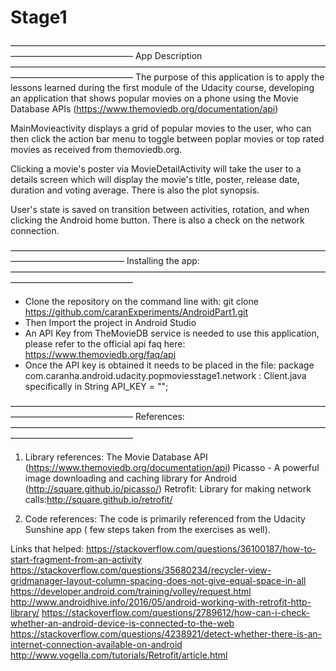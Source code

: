 # Stage1

——————————————————————————————————————————————————
App Description
——————————————————————————————————————————————————
The purpose of this application is to apply the lessons learned during the first module of the Udacity course, developing an application that shows popular movies on a phone using the Movie Database APIs (https://www.themoviedb.org/documentation/api)

MainMovieactivity displays a grid of popular movies to the user, who can then click the action bar menu to toggle between poplar movies or top rated movies as received from themoviedb.org.

Clicking a movie's poster via MovieDetailActivity will take the user to a details screen which will display the movie's title, poster, release date, duration and voting average. There is also the plot synopsis.

User's state is saved on transition between activities, rotation, and when clicking the Android home button. There is also a check on the network connection.

—————————————————————————————————————————————————
Installing the app:
——————————————————————————————————————————————————

- Clone the repository on the command line with:
git clone https://github.com/caranExperiments/AndroidPart1.git
- Then Import the project in Android Studio
- An API Key from TheMovieDB service is needed to use this application, please refer to the official api faq here: https://www.themoviedb.org/faq/api
- Once the API key is obtained it needs to be placed in the file: package com.caranha.android.udacity.popmoviesstage1.network : Client.java specifically in String API_KEY = "";

——————————————————————————————————————————————————
References:
——————————————————————————————————————————————————

1. Library references:
The Movie Database API (https://www.themoviedb.org/documentation/api)
Picasso - A powerful image downloading and caching library for Android (http://square.github.io/picasso/)
Retrofit: Library for making network calls:http://square.github.io/retrofit/

2. Code references:
The code is primarily referenced from the Udacity Sunshine app ( few steps taken from the exercises as well).

Links that helped:
https://stackoverflow.com/questions/36100187/how-to-start-fragment-from-an-activity
https://stackoverflow.com/questions/35680234/recycler-view-gridmanager-layout-column-spacing-does-not-give-equal-space-in-all
https://developer.android.com/training/volley/request.html
http://www.androidhive.info/2016/05/android-working-with-retrofit-http-library/
https://stackoverflow.com/questions/2789612/how-can-i-check-whether-an-android-device-is-connected-to-the-web
https://stackoverflow.com/questions/4238921/detect-whether-there-is-an-internet-connection-available-on-android
http://www.vogella.com/tutorials/Retrofit/article.html
